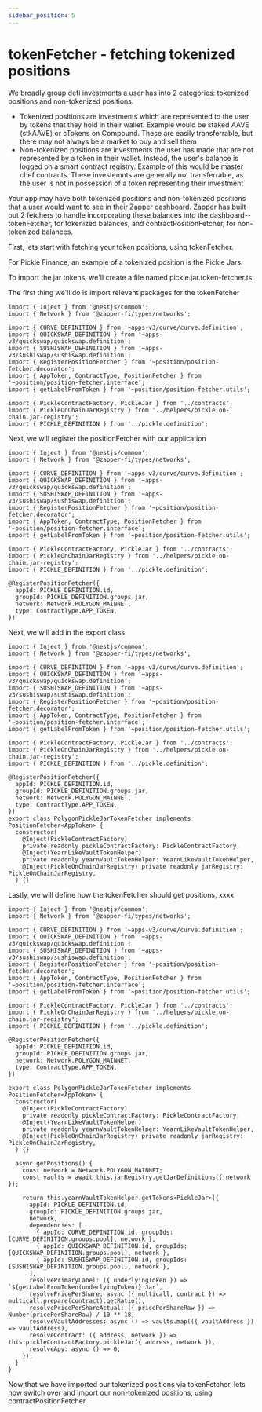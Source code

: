 ```yaml
---
sidebar_position: 5
---
```

# tokenFetcher - fetching tokenized positions

We broadly group defi investments a user has into 2 categories: tokenized positions and non-tokenized positions. 
- Tokenized positions are investments which are represented to the user by tokens that they hold in their wallet. Example would be staked AAVE (stkAAVE) or cTokens on Compound. These are easily transferrable, but there may not always be a market to buy and sell them
- Non-tokenized positions are investments the user has made that are not represented by a token in their wallet. Instead, the user's balance is logged on a smart contract registry. Example of this would be master chef contracts. These investemnts are generally not transferrable, as the user is not in possession of a token representing their investment

Your app may have both tokenized positions and non-tokenized positions that a user would want to see in their Zapper dashboard. Zapper has built out 2 fetchers to handle incorporating these balances into the dashboard-- tokenFetcher, for tokenized balances, and contractPositionFetcher, for non-tokenized balances.

First, lets start with fetching your token positions, using tokenFetcher.

For Pickle Finance, an example of a tokenized position is the Pickle Jars.

To import the jar tokens, we'll create a file named pickle.jar.token-fetcher.ts. <!--TODO explain naming convention -->

The first thing we'll do is import relevant packages for the tokenFetcher
<!--TODO explain packages -->
<!--TODO note that the helper was removed in tihs code snippet -->
``` 
import { Inject } from '@nestjs/common';
import { Network } from '@zapper-fi/types/networks';

import { CURVE_DEFINITION } from '~apps-v3/curve/curve.definition';
import { QUICKSWAP_DEFINITION } from '~apps-v3/quickswap/quickswap.definition';
import { SUSHISWAP_DEFINITION } from '~apps-v3/sushiswap/sushiswap.definition';
import { RegisterPositionFetcher } from '~position/position-fetcher.decorator';
import { AppToken, ContractType, PositionFetcher } from '~position/position-fetcher.interface';
import { getLabelFromToken } from '~position/position-fetcher.utils';

import { PickleContractFactory, PickleJar } from '../contracts';
import { PickleOnChainJarRegistry } from '../helpers/pickle.on-chain.jar-registry';
import { PICKLE_DEFINITION } from '../pickle.definition';
```

Next, we will register the positionFetcher with our application
<!--explain what we are registering -->
``` 
import { Inject } from '@nestjs/common';
import { Network } from '@zapper-fi/types/networks';

import { CURVE_DEFINITION } from '~apps-v3/curve/curve.definition';
import { QUICKSWAP_DEFINITION } from '~apps-v3/quickswap/quickswap.definition';
import { SUSHISWAP_DEFINITION } from '~apps-v3/sushiswap/sushiswap.definition';
import { RegisterPositionFetcher } from '~position/position-fetcher.decorator';
import { AppToken, ContractType, PositionFetcher } from '~position/position-fetcher.interface';
import { getLabelFromToken } from '~position/position-fetcher.utils';

import { PickleContractFactory, PickleJar } from '../contracts';
import { PickleOnChainJarRegistry } from '../helpers/pickle.on-chain.jar-registry';
import { PICKLE_DEFINITION } from '../pickle.definition';

@RegisterPositionFetcher({
  appId: PICKLE_DEFINITION.id,
  groupId: PICKLE_DEFINITION.groups.jar,
  network: Network.POLYGON_MAINNET,
  type: ContractType.APP_TOKEN,
})
```

Next, we will add in the export class <!--TODO explain this -->
``` 
import { Inject } from '@nestjs/common';
import { Network } from '@zapper-fi/types/networks';

import { CURVE_DEFINITION } from '~apps-v3/curve/curve.definition';
import { QUICKSWAP_DEFINITION } from '~apps-v3/quickswap/quickswap.definition';
import { SUSHISWAP_DEFINITION } from '~apps-v3/sushiswap/sushiswap.definition';
import { RegisterPositionFetcher } from '~position/position-fetcher.decorator';
import { AppToken, ContractType, PositionFetcher } from '~position/position-fetcher.interface';
import { getLabelFromToken } from '~position/position-fetcher.utils';

import { PickleContractFactory, PickleJar } from '../contracts';
import { PickleOnChainJarRegistry } from '../helpers/pickle.on-chain.jar-registry';
import { PICKLE_DEFINITION } from '../pickle.definition';

@RegisterPositionFetcher({
  appId: PICKLE_DEFINITION.id,
  groupId: PICKLE_DEFINITION.groups.jar,
  network: Network.POLYGON_MAINNET,
  type: ContractType.APP_TOKEN,
})
export class PolygonPickleJarTokenFetcher implements PositionFetcher<AppToken> {
  constructor(
    @Inject(PickleContractFactory)
    private readonly pickleContractFactory: PickleContractFactory,
    @Inject(YearnLikeVaultTokenHelper)
    private readonly yearnVaultTokenHelper: YearnLikeVaultTokenHelper,
    @Inject(PickleOnChainJarRegistry) private readonly jarRegistry: PickleOnChainJarRegistry,
  ) {}
```

Lastly, we will define how the tokenFetcher should get positions, xxxx
``` 
import { Inject } from '@nestjs/common';
import { Network } from '@zapper-fi/types/networks';

import { CURVE_DEFINITION } from '~apps-v3/curve/curve.definition';
import { QUICKSWAP_DEFINITION } from '~apps-v3/quickswap/quickswap.definition';
import { SUSHISWAP_DEFINITION } from '~apps-v3/sushiswap/sushiswap.definition';
import { RegisterPositionFetcher } from '~position/position-fetcher.decorator';
import { AppToken, ContractType, PositionFetcher } from '~position/position-fetcher.interface';
import { getLabelFromToken } from '~position/position-fetcher.utils';

import { PickleContractFactory, PickleJar } from '../contracts';
import { PickleOnChainJarRegistry } from '../helpers/pickle.on-chain.jar-registry';
import { PICKLE_DEFINITION } from '../pickle.definition';

@RegisterPositionFetcher({
  appId: PICKLE_DEFINITION.id,
  groupId: PICKLE_DEFINITION.groups.jar,
  network: Network.POLYGON_MAINNET,
  type: ContractType.APP_TOKEN,
})

export class PolygonPickleJarTokenFetcher implements PositionFetcher<AppToken> {
  constructor(
    @Inject(PickleContractFactory)
    private readonly pickleContractFactory: PickleContractFactory,
    @Inject(YearnLikeVaultTokenHelper)
    private readonly yearnVaultTokenHelper: YearnLikeVaultTokenHelper,
    @Inject(PickleOnChainJarRegistry) private readonly jarRegistry: PickleOnChainJarRegistry,
  ) {}

  async getPositions() {
    const network = Network.POLYGON_MAINNET;
    const vaults = await this.jarRegistry.getJarDefinitions({ network });

    return this.yearnVaultTokenHelper.getTokens<PickleJar>({
      appId: PICKLE_DEFINITION.id,
      groupId: PICKLE_DEFINITION.groups.jar,
      network,
      dependencies: [
        { appId: CURVE_DEFINITION.id, groupIds: [CURVE_DEFINITION.groups.pool], network },
        { appId: QUICKSWAP_DEFINITION.id, groupIds: [QUICKSWAP_DEFINITION.groups.pool], network },
        { appId: SUSHISWAP_DEFINITION.id, groupIds: [SUSHISWAP_DEFINITION.groups.pool], network },
      ],
      resolvePrimaryLabel: ({ underlyingToken }) => `${getLabelFromToken(underlyingToken)} Jar`,
      resolvePricePerShare: async ({ multicall, contract }) => multicall.prepare(contract).getRatio(),
      resolvePricePerShareActual: ({ pricePerShareRaw }) => Number(pricePerShareRaw) / 10 ** 18,
      resolveVaultAddresses: async () => vaults.map(({ vaultAddress }) => vaultAddress),
      resolveContract: ({ address, network }) => this.pickleContractFactory.pickleJar({ address, network }),
      resolveApy: async () => 0,
    });
  }
}
```

Now that we have imported our tokenized positions via tokenFetcher, lets now switch over and import our non-tokenized positions, using contractPositionFetcher.
